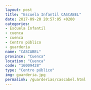 ```yaml
---
layout: post
title: "Escuela Infantil CASCABEL"
date: 2017-09-20 20:57:05 +0200
categories:
- Escuela Infantil
- cuenca
- cuenca
- Centro público
- guarderia
name: "CASCABEL"
province: "Cuenca"
location: "Cuenca"
code: "16009428"
type: "Centro público"
img: guarderia.jpg
permalink: /guarderias/cascabel.html
---
```

